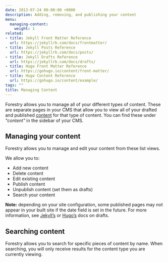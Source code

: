```yaml
---
date: 2013-07-24 00:00:00 +0000
description: Adding, removing, and publishing your content
menu:
  managing-content:
    weight: 1
related:
- title: Jekyll Front Matter Reference
  url: https://jekyllrb.com/docs/frontmatter/
- title: Jekyll Posts Reference
  url: https://jekyllrb.com/docs/posts/
- title: Jekyll Drafts Reference
  url: https://jekyllrb.com/docs/drafts/
- title: Hugo Front Matter Reference
  url: https://gohugo.io/content/front-matter/
- title: Hugo Content Reference
  url: https://gohugo.io/content/example/
tags: ""
title: Managing Content
---
```


Forestry allows you to manage all of your different types of content. These are separate pages in your CMS that allow you to view all of your drafted and published [content](/docs/managing-content/editing-content) for that type of content. You can find these under *"content"* in the sidebar of your CMS.

## Managing your content
Forestry allows you to manage and edit your content from these list views.

We allow you to:

* Add new content
* Delete content
* Edit existing content
* Publish content
* Unpublish content (set them as drafts)
* Search your content

**Note:** depending on your site configuration, some published pages may not appear in your built site if the date field is set in the future. For more information, see [Jekyll’s](https://jekyllrb.com/docs/drafts/) or [Hugo’s](https://gohugo.io/overview/quickstart#step-3-add-content) docs on drafts.

## Searching content
Forestry allows you to search for specific pieces of content by name. When searching, you will only receive results for the content type you are currently viewing.
